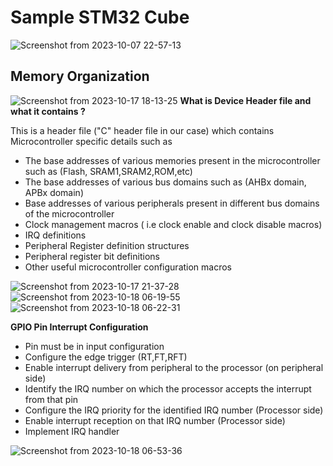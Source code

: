 # Sample STM32 Cube
![Screenshot from 2023-10-07 22-57-13](https://github.com/PranabNandy/MCU-Driver-Development/assets/80820274/806f9c84-a8f9-46e7-a5d1-81af3022e088)
## Memory Organization
![Screenshot from 2023-10-17 18-13-25](https://github.com/PranabNandy/MCU-Driver-Development/assets/80820274/4c5dd0b1-18b5-42b6-a9d3-2da57bd2e533)
**What is Device Header file and what it contains ?**

This is a header file ("C" header file in our case) which contains Microcontroller specific details such as
- The base addresses of various memories present in the microcontroller such as (Flash, SRAM1,SRAM2,ROM,etc)
- The base addresses of various bus domains such as (AHBx domain, APBx domain)
- Base addresses of various peripherals present in different bus domains of the microcontroller
- Clock management macros ( i.e clock enable and clock disable macros)
- IRQ definitions
- Peripheral Register definition structures
- Peripheral register bit definitions
- Other useful microcontroller configuration macros

![Screenshot from 2023-10-17 21-37-28](https://github.com/PranabNandy/MCU-Driver-Development/assets/80820274/5b6bc920-99fd-4dcf-a272-9c52d7f6992b)
![Screenshot from 2023-10-18 06-19-55](https://github.com/PranabNandy/MCU-Driver-Development/assets/80820274/c793a29b-1238-4231-b82b-e197c9a22f68)
![Screenshot from 2023-10-18 06-22-31](https://github.com/PranabNandy/MCU-Driver-Development/assets/80820274/fb91d82e-717e-499e-91ea-c86d97b62058)

**GPIO Pin Interrupt Configuration**
- Pin must be in input configuration
- Configure the edge trigger (RT,FT,RFT)
- Enable interrupt delivery from peripheral to the processor (on peripheral side)
- Identify the IRQ number on which the processor accepts the interrupt from that pin
- Configure the IRQ priority for the identified IRQ number (Processor side)
- Enable interrupt reception on that IRQ number (Processor side)
- Implement IRQ handler

![Screenshot from 2023-10-18 06-53-36](https://github.com/PranabNandy/MCU-Driver-Development/assets/80820274/4e9b7e31-ca9f-48e5-82aa-ffb4a91381ab)
